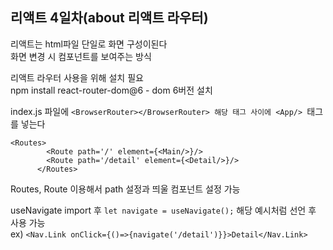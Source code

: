 ## 리액트 4일차(about 리액트 라우터)  

리액트는 html파일 단일로 화면 구성이된다  
화면 변경 시 컴포넌트를 보여주는 방식  

리액트 라우터 사용을 위해 설치 필요  
npm install react-router-dom@6 - dom 6버전 설치  

index.js 파일에 ```<BrowserRouter></BrowserRouter> 해당 태그 사이에 <App/> ```태그를 넣는다  

```
<Routes>
        <Route path='/' element={<Main/>}/>
        <Route path='/detail' element={<Detail/>}/>
      </Routes>
```
Routes, Route 이용해서 path 설정과 띄울 컴포넌트 설정 가능  

useNavigate import 후  ```let navigate = useNavigate();``` 해당 예시처럼 선언 후 사용 가능  
ex) ```<Nav.Link onClick={()=>{navigate('/detail')}}>Detail</Nav.Link>```
